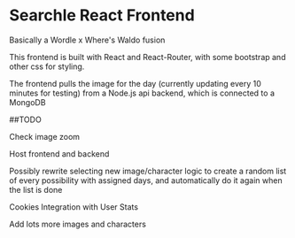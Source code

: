 # Searchle React Frontend
Basically a Wordle x Where's Waldo fusion

This frontend is built with React and React-Router, with some bootstrap and other css for styling.

The frontend pulls the image for the day (currently updating every 10 minutes for testing) from a Node.js api backend, which is connected to a MongoDB

##TODO

Check image zoom

Host frontend and backend

Possibly rewrite selecting new image/character logic to create a random list of every possibility with assigned days, and automatically do it again when the list is done

Cookies Integration with User Stats

Add lots more images and characters

